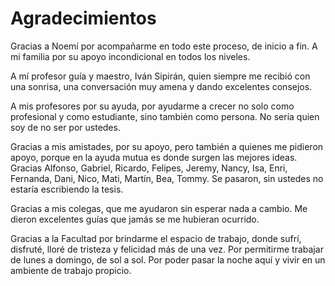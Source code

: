 # Agradecimientos

Gracias a Noemí por acompañarme en todo este proceso, de inicio a fin. A mi familia por su apoyo incondicional en todos los niveles.

A mí profesor guía y maestro, Iván Sipirán, quien siempre me recibió con una sonrisa, una conversación muy amena y dando excelentes consejos.

A mis profesores por su ayuda, por ayudarme a crecer no solo como profesional y como estudiante, sino también como persona. No sería quien soy de no ser por ustedes. 

Gracias a mis amistades, por su apoyo, pero también a quienes me pidieron apoyo, porque en la ayuda mutua es donde surgen las mejores ideas. Gracias Alfonso, Gabriel, Ricardo, Felipes, Jeremy, Nancy, Isa, Enri, Fernanda, Dani, Nico, Mati, Martín, Bea, Tommy. Se pasaron, sin ustedes no estaría escribiendo la tesis. 

Gracias a mis colegas, que me ayudaron sin esperar nada a cambio. Me dieron excelentes guías que jamás se me hubieran ocurrido.

Gracias a la Facultad por brindarme el espacio de trabajo, donde sufrí, disfruté, lloré de tristeza y felicidad más de una vez. Por permitirme trabajar de lunes a domingo, de sol a sol. Por poder pasar la noche aquí y vivir en un ambiente de trabajo propicio.